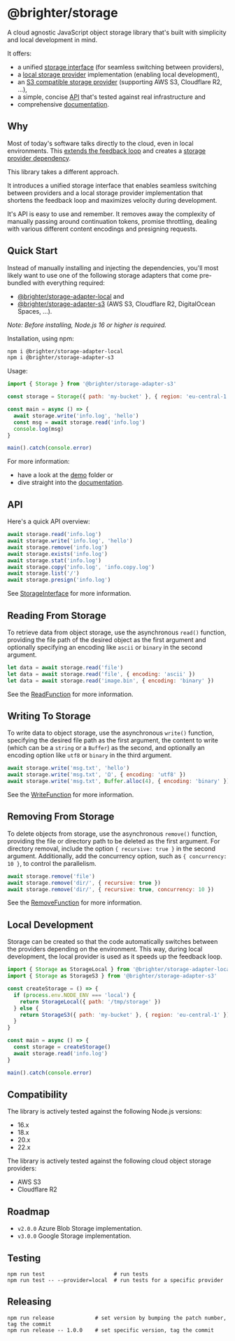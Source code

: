 # @brighter/storage

A cloud agnostic JavaScript object storage library that's built with simplicity and local development in mind.

It offers:

- a unified [storage interface](src/storage/docs/StorageInterface.md) (for seamless switching between providers),
- a [local storage provider](src/storage-adapter-local/readme.md) implementation (enabling local development),
- an [S3 compatible storage provider](src/storage-adapter-s3/readme.md) (supporting AWS S3, Cloudflare R2, ...),
- a simple, concise [API](src/storage/docs/StorageInterface.md) that's tested against real infrastructure and
- comprehensive [documentation](src/storage/docs/Storage.md).

## Why

Most of today's software talks directly to the cloud, even in local environments. This [extends the feedback loop](https://twitter.com/kentbeck/status/531964254946328576) and creates a [storage provider dependency](https://www.cloudflare.com/learning/cloud/what-is-vendor-lock-in/).

This library takes a different approach.

It introduces a unified storage interface that enables seamless switching between providers and a local storage provider implementation that shortens the feedback loop and maximizes velocity during development.

It's API is easy to use and remember. It removes away the complexity of manually passing around continuation tokens, promise throttling, dealing with various different content encodings and presigning requests.

## Quick Start

Instead of manually installing and injecting the dependencies, you'll most likely want to use one of the following storage adapters that come pre-bundled with everything required:

* [@brighter/storage-adapter-local](src/storage-adapter-local/) and
* [@brighter/storage-adapter-s3](src/storage-adapter-s3/) (AWS S3, Cloudflare R2, DigitalOcean Spaces, ...).

*Note: Before installing, Node.js 16 or higher is required.*

Installation, using npm:

```bash
npm i @brighter/storage-adapter-local
npm i @brighter/storage-adapter-s3
```

Usage:

```js
import { Storage } from '@brighter/storage-adapter-s3'

const storage = Storage({ path: 'my-bucket' }, { region: 'eu-central-1' })

const main = async () => {
  await storage.write('info.log', 'hello')
  const msg = await storage.read('info.log')
  console.log(msg)
}

main().catch(console.error)
```

For more information:

- have a look at the [demo](demo/) folder or
- dive straight into the [documentation](src/storage/docs/Storage.md).

## API

Here's a quick API overview:

```js
await storage.read('info.log')
await storage.write('info.log', 'hello')
await storage.remove('info.log')
await storage.exists('info.log')
await storage.stat('info.log')
await storage.copy('info.log', 'info.copy.log')
await storage.list('/')
await storage.presign('info.log')
```

See [StorageInterface](src/storage/docs/StorageInterface.md) for more information.

## Reading From Storage

To retrieve data from object storage, use the asynchronous `read()` function, providing the file path of the desired object as the first argument and optionally specifying an encoding like `ascii` or `binary` in the second argument.

```js
let data = await storage.read('file')
let data = await storage.read('file', { encoding: 'ascii' })
let data = await storage.read('image.bin', { encoding: 'binary' })
```

See the [ReadFunction](src/storage/docs/ReadFunction.md) for more information.

## Writing To Storage

To write data to object storage, use the asynchronous `write()` function, specifying the desired file path as the first argument, the content to write (which can be a `string` or a `Buffer`) as the second, and optionally an encoding option like `utf8` or `binary` in the third argument.

```js
await storage.write('msg.txt', 'hello')
await storage.write('msg.txt', 'Ω', { encoding: 'utf8' })
await storage.write('msg.txt', Buffer.alloc(4), { encoding: 'binary' })
```
See the [WriteFunction](src/storage/docs/WriteFunction.md) for more information.

## Removing From Storage

To delete objects from storage, use the asynchronous `remove()` function, providing the file or directory path to be deleted as the first argument. For directory removal, include the option `{ recursive: true }` in the second argument. Additionally, add the concurrency option, such as `{ concurrency: 10 }`, to control the parallelism.

```js
await storage.remove('file')
await storage.remove('dir/', { recursive: true })
await storage.remove('dir/', { recursive: true, concurrency: 10 })
```

See the [RemoveFunction](src/storage/docs/RemoveFunction.md) for more information.

## Local Development

Storage can be created so that the code automatically switches between the providers depending on the environment. This way, during local development, the local provider is used as it speeds up the feedback loop.

```js
import { Storage as StorageLocal } from '@brighter/storage-adapter-local'
import { Storage as StorageS3 } from '@brighter/storage-adapter-s3'

const createStorage = () => {
  if (process.env.NODE_ENV === 'local') {
    return StorageLocal({ path: '/tmp/storage' })
  } else {
    return StorageS3({ path: 'my-bucket' }, { region: 'eu-central-1' })
  }
}

const main = async () => {
  const storage = createStorage()
  await storage.read('info.log')
}

main().catch(console.error)
```

## Compatibility

The library is actively tested against the following Node.js versions:

- 16.x
- 18.x
- 20.x
- 22.x

The library is actively tested against the following cloud object storage providers:

- AWS S3
- Cloudflare R2

## Roadmap

- `v2.0.0` Azure Blob Storage implementation.
- `v3.0.0` Google Storage implementation.

## Testing

```
npm run test                      # run tests
npm run test -- --provider=local  # run tests for a specific provider
```

## Releasing

```
npm run release             # set version by bumping the patch number, tag the commit
npm run release -- 1.0.0    # set specific version, tag the commit
```
